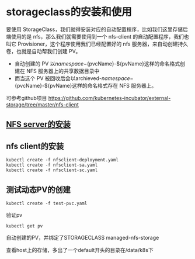 # storageclass的安装和使用
要使用 StorageClass，我们就得安装对应的自动配置程序，比如我们这里存储后端使用的是 nfs，那么我们就需要使用到一个 nfs-client 的自动配置程序，我们也叫它 Provisioner，这个程序使用我们已经配置好的 nfs 服务器，来自动创建持久卷，也就是自动帮我们创建 PV。
- 自动创建的 PV 以${namespace}-${pvcName}-${pvName}这样的命名格式创建在 NFS 服务器上的共享数据目录中
- 而当这个 PV 被回收后会以archieved-${namespace}-${pvcName}-${pvName}这样的命名格式存在 NFS 服务器上。

可参考github项目 https://github.com/kubernetes-incubator/external-storage/tree/master/nfs-client
## [NFS server的安装](nfs-server安装.md)
## nfs client的安装
```shell
kubectl create -f nfsclient-deployment.yaml
kubectl create -f nfsclient-sa.yaml
kubectl create -f nfsclient-sc.yaml
```
## 测试动态PV的创建
```shell
kubectl create -f test-pvc.yaml
```

验证pv
```shell
kubectl get pv
```
自动创建的PV，并绑定了STORAGECLASS managed-nfs-storage

查看host上的存储，多出了一个default开头的目录在/data/k8s下
